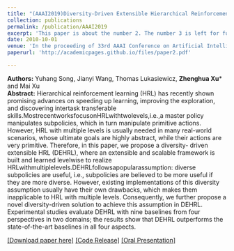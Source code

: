 ```yaml
---
title: "(AAAI2019)Diversity-Driven Extensible Hierarchical Reinforcement Learning"
collection: publications
permalink: /publication/AAAI2019
excerpt: 'This paper is about the number 2. The number 3 is left for future work.'
date: 2010-10-01
venue: 'In the proceeding of 33rd AAAI Conference on Artificial Intelligence (AAAI), 2019.***(CCF Rank A, Acceptance rate: 16.2%)***'
paperurl: 'http://academicpages.github.io/files/paper2.pdf'

---
```

**Authors:** Yuhang Song, Jianyi Wang, Thomas Lukasiewicz, **Zhenghua Xu*** and Mai Xu  
**Abstract:** Hierarchical reinforcement learning (HRL) has recently shown promising advances on speeding up learning, improving the exploration, and discovering intertask transferable skills.MostrecentworksfocusonHRLwithtwolevels,i.e.,a master policy manipulates subpolicies, which in turn manipulate primitive actions. However, HRL with multiple levels is usually needed in many real-world scenarios, whose ultimate goals are highly abstract, while their actions are very primitive. Therefore, in this paper, we propose a diversity-
driven extensible HRL (DEHRL), where an extensible and scalable framework is built and learned levelwise to realize
HRLwithmultiplelevels.DEHRLfollowsapopularassumption: diverse subpolicies are useful, i.e., subpolicies are believed to be more useful if they are more diverse. However, existing implementations of this diversity assumption usually have their own drawbacks, which makes them inapplicable to HRL with multiple levels. Consequently, we further propose a novel diversity-driven solution to achieve this assumption
in DEHRL. Experimental studies evaluate DEHRL with nine baselines from four perspectives in two domains; the results show that DEHRL outperforms the state-of-the-art baselines in all four aspects.

[[Download paper here]](http://academicpages.github.io/files/paper2.pdf)  [[Code Release]](https://github.com/YuhangSong/DEHRL)    [[Oral Presentation]](https://docs.google.com/presentation/d/18olkElCpJoE0iPnyS6DpE8zH8I3mggcCvcWI5yJDJkI/edit#slide=id.p3)
